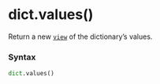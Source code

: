 # dict.values()

Return a new [`view`](/built-in-types/dict/view.md) of the dictionary’s values.

### Syntax

```python
dict.values()
```
